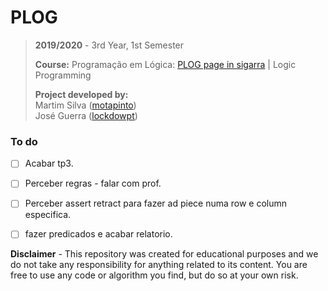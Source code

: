 # PLOG

> **2019/2020** - 3rd Year, 1st Semester
>
> **Course:** Programação em Lógica: [PLOG page in sigarra](https://sigarra.up.pt/feup/en/ucurr_geral.ficha_uc_view?pv_ocorrencia_id=272714) | Logic Programming
>
> **Project developed by:**\
> Martim Silva ([motapinto](https://github.com/motapinto))\
> José Guerra ([lockdowpt](https://github.com/lockdowpt))

### To do

- [ ] Acabar tp3.
- [ ] Perceber regras - falar com prof.
- [ ] Perceber assert retract para fazer ad piece numa row e column especifica.
- [ ] fazer predicados e acabar relatorio.



**Disclaimer** - This repository was created for educational purposes and we do not take any responsibility for anything related to its content. You are free to use any code or algorithm you find, but do so at your own risk.
